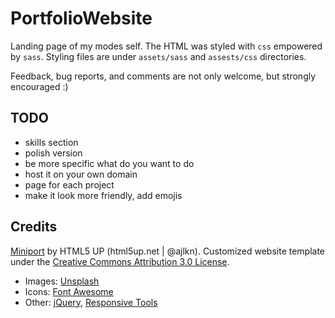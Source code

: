 # PortfolioWebsite
Landing page of my modes self. The HTML was styled with `css` empowered by `sass`. Styling files are under `assets/sass` and `assests/css` directories.

Feedback, bug reports, and comments are not only welcome, but strongly encouraged :)

## TODO
* skills section
* polish version
* be more specific what do you want to do
* host it on your own domain
* page for each project
* make it look more friendly, add emojis


## Credits 
[Miniport](https://html5up.net/miniport) by HTML5 UP (html5up.net | @ajlkn). Customized website template under the [Creative Commons Attribution 3.0 License](https://creativecommons.org/licenses/by/3.0/).
* Images: [Unsplash](unsplash.com)
* Icons: [Font Awesome](fontawesome.io)
* Other: [jQuery](jquery.com), [Responsive Tools](github.com/ajlkn/responsive-tools)
